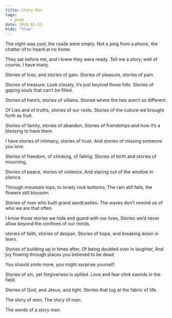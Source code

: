 ```yaml
---
title: Story Man
tags:
  - poem
date: 2019-02-12
hide: "true"
---
```

The night was cool, the roads were empty.
Not a ping from a phone, the chatter of tv heard at no home.

They sat before me, and I knew they were ready.
Tell me a story, well of course, I have many.

Stories of loss, and stories of gain.
Stories of pleasure, stories of pain.

Stories of treasure.
Look closely, it’s just beyond those hills.
Stories of gaping souls that can’t be filled.

Stories of hero’s, stories of villains.
Stories where the two aren’t so different.

Of Lies and of truths, stories of our roots.
Stories of the culture we brought forth as fruit.

Stories of family, stories of abandon,
Stories of friendships and how it’s a blessing to have them.

I have stories of intimacy, stories of trust.
And stories of missing someone you love.

Stories of freedom, of climbing, of falling.
Stories of birth and stories of mourning,

Stories of peace, stories of violence,
And staring out of the window in silence.

Through mountain tops, to lonely rock bottoms,
The rain still falls, the flowers still blossom.

Stories of men who built grand sandcastles.
The waves don’t remind us of who we are that often.

I know those stories we hide and guard with our lives,
Stories we’d never allow beyond the confines of our minds.

stories of faith, stories of despair.
Stories of hope, and breaking down in tears.

Stories of building up in times after,
Of being doubled over in laughter,
And joy flowing through places you believed to be dead.

You should smile more, you might surprise yourself.

Stories of sin, yet forgiveness is spilled.
Love and fear clink swords in the field.

Stories of God, and Jesus, and light.
Stories that tug at the fabric of life.

The story of men,
The story of man.

The words of a story man.